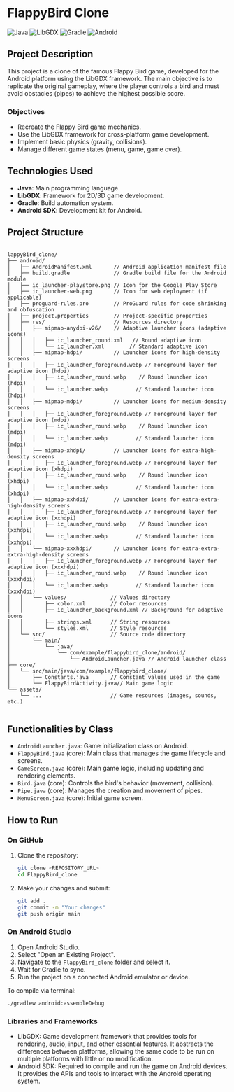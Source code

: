 # FlappyBird Clone

![Java](https://img.shields.io/badge/Java-ED8B00?style=for-the-badge&logo=java&logoColor=white)
![LibGDX](https://img.shields.io/badge/libGDX-E74A2B?style=for-the-badge&logo=libGDX&logoColor=white)
![Gradle](https://img.shields.io/badge/Gradle-02303A?style=for-the-badge&logo=gradle&logoColor=white)
![Android](https://img.shields.io/badge/Android-3DDC84?style=for-the-badge&logo=android&logoColor=white)

## Project Description

This project is a clone of the famous Flappy Bird game, developed for the Android platform using the LibGDX framework. The main objective is to replicate the original gameplay, where the player controls a bird and must avoid obstacles (pipes) to achieve the highest possible score.

### Objectives

*   Recreate the Flappy Bird game mechanics.
*   Use the LibGDX framework for cross-platform game development.
*   Implement basic physics (gravity, collisions).
*   Manage different game states (menu, game, game over).

## Technologies Used

*   **Java**: Main programming language.
*   **LibGDX**: Framework for 2D/3D game development.
*   **Gradle**: Build automation system.
*   **Android SDK**: Development kit for Android.

## Project Structure

```

lappyBird_clone/
├── android/
│   ├── AndroidManifest.xml       // Android application manifest file
│   ├── build.gradle              // Gradle build file for the Android module
│   ├── ic_launcher-playstore.png // Icon for the Google Play Store
│   ├── ic_launcher-web.png       // Icon for web deployment (if applicable)
│   ├── proguard-rules.pro        // ProGuard rules for code shrinking and obfuscation
│   ├── project.properties        // Project-specific properties
│   ├── res/                      // Resources directory
│   │   ├── mipmap-anydpi-v26/    // Adaptive launcher icons (adaptive icons)
│   │   │   ├── ic_launcher_round.xml   // Round adaptive icon
│   │   │   └── ic_launcher.xml        // Standard adaptive icon
│   │   ├── mipmap-hdpi/          // Launcher icons for high-density screens
│   │   │   ├── ic_launcher_foreground.webp // Foreground layer for adaptive icon (hdpi)
│   │   │   ├── ic_launcher_round.webp    // Round launcher icon (hdpi)
│   │   │   └── ic_launcher.webp         // Standard launcher icon (hdpi)
│   │   ├── mipmap-mdpi/          // Launcher icons for medium-density screens
│   │   │   ├── ic_launcher_foreground.webp // Foreground layer for adaptive icon (mdpi)
│   │   │   ├── ic_launcher_round.webp    // Round launcher icon (mdpi)
│   │   │   └── ic_launcher.webp         // Standard launcher icon (mdpi)
│   │   ├── mipmap-xhdpi/         // Launcher icons for extra-high-density screens
│   │   │   ├── ic_launcher_foreground.webp // Foreground layer for adaptive icon (xhdpi)
│   │   │   ├── ic_launcher_round.webp    // Round launcher icon (xhdpi)
│   │   │   └── ic_launcher.webp         // Standard launcher icon (xhdpi)
│   │   ├── mipmap-xxhdpi/        // Launcher icons for extra-extra-high-density screens
│   │   │   ├── ic_launcher_foreground.webp // Foreground layer for adaptive icon (xxhdpi)
│   │   │   ├── ic_launcher_round.webp    // Round launcher icon (xxhdpi)
│   │   │   └── ic_launcher.webp         // Standard launcher icon (xxhdpi)
│   │   └── mipmap-xxxhdpi/       // Launcher icons for extra-extra-extra-high-density screens
│   │   │   ├── ic_launcher_foreground.webp // Foreground layer for adaptive icon (xxxhdpi)
│   │   │   ├── ic_launcher_round.webp    // Round launcher icon (xxxhdpi)
│   │   │   └── ic_launcher.webp         // Standard launcher icon (xxxhdpi)
│   │   └── values/              // Values directory
│   │       ├── color.xml        // Color resources
│   │       ├── ic_launcher_background.xml // Background for adaptive icons
│   │       ├── strings.xml      // String resources
│   │       └── styles.xml       // Style resources
│   └── src/                     // Source code directory
│       └── main/
│           └── java/
│               └── com/example/flappybird_clone/android/
│                   └── AndroidLauncher.java // Android launcher class
├── core/
│   └── src/main/java/com/example/flappybird_clone/
│       ├── Constants.java       // Constant values used in the game
│       └── FlappyBirdActivity.java// Main game logic
└── assets/
    └── ...                      // Game resources (images, sounds, etc.)


```

## Functionalities by Class

*   `AndroidLauncher.java`: Game initialization class on Android.
*   `FlappyBird.java` (core): Main class that manages the game lifecycle and screens.
*   `GameScreen.java` (core): Main game logic, including updating and rendering elements.
*   `Bird.java` (core): Controls the bird's behavior (movement, collision).
*   `Pipe.java` (core): Manages the creation and movement of pipes.
*   `MenuScreen.java` (core): Initial game screen.

## How to Run

### On GitHub

1.  Clone the repository:

    ```bash
    git clone <REPOSITORY_URL>
    cd FlappyBird_clone
    ```
2.  Make your changes and submit:

    ```bash
    git add .
    git commit -m "Your changes"
    git push origin main
    ```

### On Android Studio

1.  Open Android Studio.
2.  Select "Open an Existing Project".
3.  Navigate to the `FlappyBird_clone` folder and select it.
4.  Wait for Gradle to sync.
5.  Run the project on a connected Android emulator or device.

To compile via terminal:

```bash
./gradlew android:assembleDebug
```
### Libraries and Frameworks
- LibGDX: Game development framework that provides tools for rendering, audio, input, and other essential features. It abstracts the differences between platforms, allowing the same code to be run on multiple platforms with little or no modification.
- Android SDK: Required to compile and run the game on Android devices. It provides the APIs and tools to interact with the Android operating system.
